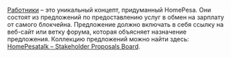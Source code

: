 [Работники](introduction/workers) – это уникальный концепт, придуманный HomePesa. Они состоят из предложений по предоставлению услуг в обмен на зарплату от самого блокчейна. Предложение должно включать в себя ссылку на веб-сайт или ветку форума, которая объясняет назначение предложения. Коллекцию предложений можно найти здесь: [HomePesatalk – Stakeholder Proposals Board](https://HomePesatalk.org/index.php/board,75.0.html).
